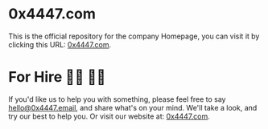 # 0x4447.com

This is the official repository for the company Homepage, you can visit it by clicking this URL: [0x4447.com](https://0x4447.com).

# For Hire 👨‍💻 👩‍💻

If you'd like us to help you with something, please feel free to say hello@0x4447.email, and share what's on your mind. We'll take a look, and try our best to help you. Or visit our website at: [0x4447.com](https://0x4447.com).
